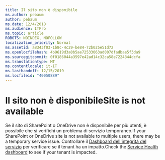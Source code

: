 ```yaml
---
title: Il sito non è disponibile
ms.author: pebaum
author: pebaum
ms.date: 12/4/2018
ms.audience: ITPro
ms.topic: article
ROBOTS: NOINDEX, NOFOLLOW
localization_priority: Normal
ms.assetid: a8343f03-1b8c-4c29-be84-72b025e51d72
ms.openlocfilehash: 4b9619d3a0b5ae72533063ad007dfadbae5f3da9
ms.sourcegitcommit: 0f0186044a3597e42ad14c32ca58e7224344dcfa
ms.translationtype: MT
ms.contentlocale: it-IT
ms.lasthandoff: 12/15/2019
ms.locfileid: "40050889"
---
```

# <a name="site-is-not-available"></a><span data-ttu-id="123bd-102">Il sito non è disponibile</span><span class="sxs-lookup"><span data-stu-id="123bd-102">Site is not available</span></span>

<span data-ttu-id="123bd-103">Se il sito di SharePoint o OneDrive non è disponibile per più utenti, è possibile che si verifichi un problema di servizio temporaneo.</span><span class="sxs-lookup"><span data-stu-id="123bd-103">If your SharePoint or OneDrive site is not available to multiple users, there may be a temporary service issue.</span></span> <span data-ttu-id="123bd-104">Controllare il [Dashboard dell'integrità del servizio](https://admin.microsoft.com/AdminPortal/Home#/servicehealth) per verificare se il tenant ha un impatto.</span><span class="sxs-lookup"><span data-stu-id="123bd-104">Check the [Service Health dashboard](https://admin.microsoft.com/AdminPortal/Home#/servicehealth) to see if your tenant is impacted.</span></span> 
  

